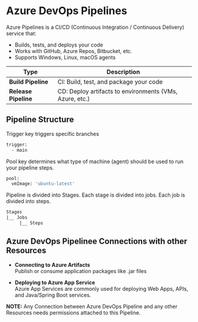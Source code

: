 # Azure DevOps Pipelines
Azure Pipelines is a CI/CD (Continuous Integration / Continuous Delivery) service that:
- Builds, tests, and deploys your code
- Works with GitHub, Azure Repos, Bitbucket, etc.
- Supports Windows, Linux, macOS agents

| Type                 | Description                                             |
| -------------------- | ------------------------------------------------------- |
| **Build Pipeline**   | CI: Build, test, and package your code                  |
| **Release Pipeline** | CD: Deploy artifacts to environments (VMs, Azure, etc.) |

## Pipeline Structure
Trigger key triggers specific branches
``` bash
trigger:
  - main
```
Pool key determines what type of machine (agent) should be used to run your pipeline steps.
``` bash
pool:
  vmImage: 'ubuntu-latest'
```

Pipeline is divided into Stages. Each stage is divided into jobs. Each job is divided into steps.
``` bash
Stages
|__ Jobs
     |__ Steps
```

## Azure DevOps Pipelinee Connections with other Resources
- **Connecting to Azure Artifacts** <br>
Publish or consume application packages like .jar files 

- **Deploying to Azure App Service**  <br>
Azure App Services are commonly used for deploying Web Apps, APIs, and Java/Spring Boot services.

**NOTE:**
Any Connection between Azure DevOps Pipeline and any other Resources needs permissions attached to this Pipeline.






